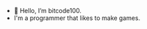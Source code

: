 - 👋 Hello, I’m bitcode100.
- I'm a programmer that likes to make games.

<!---
bitcode100/bitcode100 is a ✨ special ✨ repository because its `README.md` (this file) appears on your GitHub profile.
You can click the Preview link to take a look at your changes.
--->
